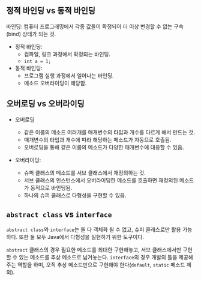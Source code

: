 ## 정적 바인딩 vs 동적 바인딩

바인딩: 컴퓨터 프로그래밍에서 각종 값들이 확정되어 더 이상 변경할 수 없는 구속(bind) 상태가 되는 것.

- 정적 바인딩:
  - 컴파일, 링크 과정에서 확정되는 바인딩.
  - `int a = 1;`
- 동적 바인딩:
  - 프로그램 실행 과정에서 일어나는 바인딩.
  - 메소드 오버라이딩이 해당함.

## 오버로딩 vs 오버라이딩

- 오버로딩

  - 같은 이름의 메소드 여러개를 매개변수의 타입과 개수를 다르게 해서 만드는 것.
  - 매개변수의 타입과 개수에 따라 해당하는 메소드가 자동으로 호출됨.
  - 오버로딩을 통해 같은 이름의 메소드가 다양한 매개변수에 대응할 수 있음.

- 오버라이딩:
  - 슈퍼 클래스의 메소드를 서브 클래스에서 재정의하는 것.
  - 서브 클래스의 인스턴스에서 오버라이딩한 메소드를 호출하면 재정의된 메소드가 동적으로 바인딩됨.
  - 하나의 슈퍼 클래스로 다형성을 구현할 수 있음.

## `abstract class` vs `interface`

`abstract class`와 `interface`는 둘 다 객체화 될 수 없고, 슈퍼 클래스로만 활용 가능하다. 또한 둘 모두 Java에서 다형성을 실현하기 위한 도구이다.

`abstract` 클래스의 경우 필요한 메소드를 최대한 구현해놓고, 서브 클래스에서만 구현할 수 있는 메소드를 추상 메소드로 남겨놓는다. `interface`의 경우 개발의 틀을 제공해주는 역할을 하며, 오직 추상 메소드만으로 구현해야 한다(`default`, `static` 메소드 제외).
